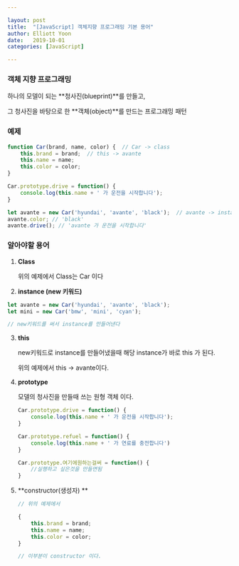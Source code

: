 ```yaml
---

layout: post
title:  "[JavaScript] 객체지향 프로그래밍 기본 용어"
author: Elliott Yoon
date:   2019-10-01
categories: [JavaScript]

---
```


### 객체 지향 프로그래밍

하나의 모델이 되는 **청사진(blueprint)**를 만들고,

그 청사진을 바탕으로 한 **객체(object)**를 만드는 프로그래밍 패턴



### 예제

```js
function Car(brand, name, color) {  // Car -> class
    this.brand = brand;  // this -> avante
    this.name = name;
    this.color = color;
} 

Car.prototype.drive = function() {
    console.log(this.name + ' 가 운전을 시작합니다');
}

let avante = new Car('hyundai', 'avante', 'black');  // avante -> instance
avante.color; // 'black'
avante.drive(); // 'avante 가 운전을 시작합니다'
```



### 알아야할 용어

1. **Class**

   위의 예제에서 Class는 Car 이다

2.  **instance  (new 키워드)**

   ```js 
   let avante = new Car('hyundai', 'avante', 'black');
   let mini = new Car('bmw', 'mini', 'cyan');
   
   // new키워드를 써서 instance를 만들어낸다
   ```

3. **this**

   new키워드로 instance를 만들어냈을때 해당 instance가 바로 this 가 된다.

   위의 예제에서 this -> avante이다.

4. **prototype**

   모델의 청사진을 만들때 쓰는 원형 객체 이다.

   ```js
   Car.prototype.drive = function() {
       console.log(this.name + ' 가 운전을 시작합니다');
   }
   
   Car.prototype.refuel = function() {
       console.log(this.name + ' 가 연료를 충전합니다')  
   }
   
   Car.prototype.여기에원하는걸써 = function() {
       //실행하고 싶은것을 만들면됨
   }
   ```

5. **constructor(생성자) **

   ```js
   // 위의 예제에서 
   
   {  
       this.brand = brand;  
       this.name = name;
       this.color = color;
   } 
   
   // 이부분이 constructor 이다.
   ```

   

